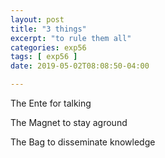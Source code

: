 ```yaml
---
layout: post
title: "3 things"
excerpt: "to rule them all"
categories: exp56
tags: [ exp56 ]
date: 2019-05-02T08:08:50-04:00

---
```




The Ente for talking

The Magnet to stay aground

The Bag to disseminate knowledge
